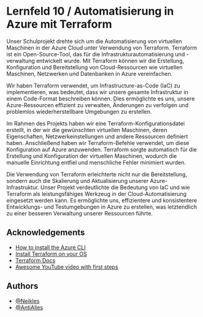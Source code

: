 # Lernfeld 10 / Automatisierung in Azure mit Terraform

Unser Schulprojekt drehte sich um die Automatisierung von virtuellen Maschinen in der Azure Cloud unter Verwendung von Terraform. Terraform ist ein Open-Source-Tool, das für die Infrastrukturautomatisierung und -verwaltung entwickelt wurde. Mit Terraform können wir die Erstellung, Konfiguration und Bereitstellung von Cloud-Ressourcen wie virtuellen Maschinen, Netzwerken und Datenbanken in Azure vereinfachen.

Wir haben Terraform verwendet, um Infrastructure-as-Code (IaC) zu implementieren, was bedeutet, dass wir unsere gesamte Infrastruktur in einem Code-Format beschreiben können. Dies ermöglichte es uns, unsere Azure-Ressourcen effizient zu verwalten, Änderungen zu verfolgen und problemlos wiederherstellbare Umgebungen zu erstellen.

Im Rahmen des Projekts haben wir eine Terraform-Konfigurationsdatei erstellt, in der wir die gewünschten virtuellen Maschinen, deren Eigenschaften, Netzwerkeinstellungen und andere Ressourcen definiert haben. Anschließend haben wir Terraform-Befehle verwendet, um diese Konfiguration auf Azure anzuwenden. Terraform sorgte automatisch für die Erstellung und Konfiguration der virtuellen Maschinen, wodurch die manuelle Einrichtung entfiel und menschliche Fehler minimiert wurden.

Die Verwendung von Terraform erleichterte nicht nur die Bereitstellung, sondern auch die Skalierung und Aktualisierung unserer Azure-Infrastruktur. Unser Projekt verdeutlichte die Bedeutung von IaC und wie Terraform als leistungsfähiges Werkzeug in der Cloud-Automatisierung eingesetzt werden kann. Es ermöglichte uns, effizientere und konsistentere Entwicklungs- und Testumgebungen in Azure zu erstellen, was letztendlich zu einer besseren Verwaltung unserer Ressourcen führte.


## Acknowledgements


 - [How to install the Azure CLI](https://learn.microsoft.com/en-us/cli/azure/install-azure-cli)
 - [Install Terraform on your OS](https://developer.hashicorp.com/terraform/tutorials/aws-get-started/install-cli)
 - [Terraform Docs](https://registry.terraform.io/providers/hashicorp/azurerm/latest/docs)
 - [Awesome YouTube video with first steps](https://www.youtube.com/watch?v=V53AHWun17s)


## Authors

- [@Neikles](https://github.com/Neikles)
- [@AntiAlles](https://github.com/AntiAlles)

